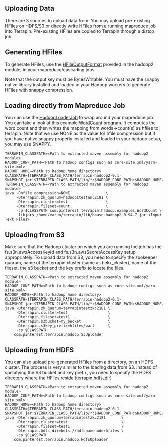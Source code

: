 Uploading Data
--------------

There are 3 sources to upload data from. You may upload pre-existing HFiles
on HDFS/S3 or directly write HFiles from a running mapreduce job into
Terrapin. Pre-existing HFiles are copied to Terrapin through a distcp job.

Generating HFiles
-----------------

To generate HFiles, use the [HFileOutputFormat](../hadoop2/src/main/java/com/pinterest/hadoop/HFileOutputFormat.java)
provided in the hadoop2 module, in your mapreduce/cascading jobs.

Note that the output key must be BytesWritable. You must have
the snappy native library installed and loaded in your Hadoop workers
to generate HFiles with snappy compression.

Loading directly from Mapreduce Job
-----------------------------------

You can use the [HadoopLoaderJob](../hadoop2/src/main/java/com/pinterest/hadoop/HadoopLoaderJob.java)
to wrap around your mapreduce job. You can take a look at this example
[WordCount](../hadoop2/src/main/java/com/pinterest/hadoop/examples/WordCount.java) program. It
computes the word count and then writes the mapping from words->count(s) as hfiles
to terrapin. Note that we use NONE as the value for hfile.compression but if you have
native snappy properly installed and loaded in your hadoop setup, you may use
SNAPPY.

```
TERRAPIN_CLASSPATH=<Path to extracted maven assembly for hadoop2 module>
HADOOP_CONF_PATH=<Path to hadoop configs such as core-site.xml/yarn-site.xml>
HADOOP_HOME=<Path to hadoop home directory>
CLASSPATH=$TERRAPIN_CLASS_PATH/terrapin-hadoop2-0.1-SNAPSHOT.jar:$TERRAPIN_CLASS_PATH/lib/*:$HADOOP_CONF_PATH:$HADOOP_HOME/share/hadoop/tools/lib/*
TERRAPIN_CLASSPATH=<Path to extracted maven assembly for hadoop2 module>
java -Dhfile.compression=NONE                \
     -Dterrapin.zk_quorum=hadoop1testnn:2181 \
     -Dterrapin.cluster=test                 \
     -Dterrapin.fileset=count                \
     -cp $CLASSPATH com.pinterest.terrapin.hadoop.examples.WordCount \
     -libjars /home/varun/terrapin/lib/hbase-hadoop2-0.94.7.jar <Input Text Files>
```

Uploading from S3
-----------------

Make sure that the Hadoop cluster on which you are running the job
has the fs.s3n.awsAccessKeyId and fs.s3n.awsSecretAccessKey setup
appropriately. To upload data from S3, you need to specify the zookeeper
quorum, name of the terrapin cluster (same as helix_cluster),
name of the fileset, the s3 bucket and the key prefix to locate
the files.

```
TERRAPIN_CLASSPATH=<Path to extracted maven assembly for hadoop2 module>
HADOOP_CONF_PATH=<Path to hadoop configs such as core-site.xml/yarn-site.xml>
HADOOP_HOME=<Path to hadoop home directory>
CLASSPATH=$TERRAPIN_CLASS_PATH/terrapin-hadoop2-0.1-SNAPSHOT.jar:$TERRAPIN_CLASS_PATH/lib/*:$HADOOP_CONF_PATH:$HADOOP_HOME/share/hadoop/tools/lib/*
java -Dterrapin.zk_quorum=terrapintestzk:2181 \
     -Dterrapin.cluster=test                  \
     -Dterrapin.fileset=test1                 \
     -Dterrapin.s3bucket=my_bucket            \
     -Dterrapin.s3key_prefix=hfiles/part      \
     -cp $CLASSPATH
    com.pinterest.terrapin.hadoop.S3Uploader
```

Uploading from HDFS
-------------------

You can also upload pre-generated HFiles from a directory, on an
HDFS cluster. The process is very similar to the loading data
from S3. Instead of specifying the S3 bucket and key prefix,
you need to specify the HDFS directory where the HFiles reside
(terrapin.hdfs_dir)

```
TERRAPIN_CLASSPATH=<Path to extracted maven assembly for hadoop2 module>
HADOOP_CONF_PATH=<Path to hadoop configs such as core-site.xml/yarn-site.xml>
HADOOP_HOME=<Path to hadoop home directory>
CLASSPATH=$TERRAPIN_CLASS_PATH/terrapin-hadoop2-0.1-SNAPSHOT.jar:$TERRAPIN_CLASS_PATH/lib/*:$HADOOP_CONF_PATH:$HADOOP_HOME/share/hadoop/tools/lib/*
java -Dterrapin.zk_quorum=terrapintestzk:2181       \
     -Dterrapin.cluster=test                        \
     -Dterrapin.fileset=test1                       \
     -Dterrapin.hdfs_dir=hdfs://hdfsnamenode/hfiles \
     -cp $CLASSPATH
    com.pinterest.terrapin.hadoop.HdfsUploader
```
